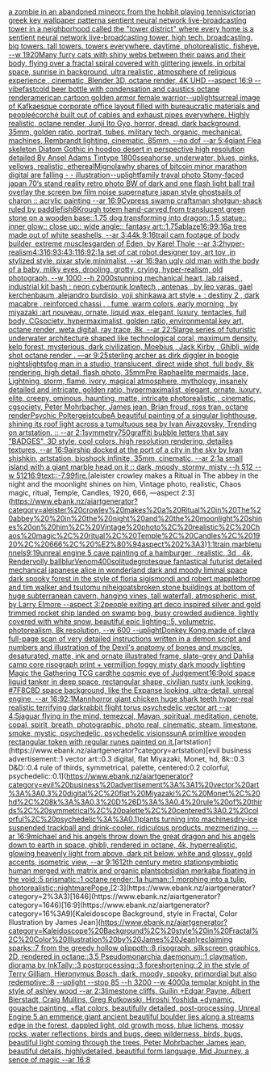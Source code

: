 [a zombie in an abandoned mine](https://www.ebank.nz/aiartgenerator?category=a%20zombie%20in%20an%20abandoned%20mine)[orc from the hobbit playing tennis](https://www.ebank.nz/aiartgenerator?category=orc%20from%20the%20hobbit%20playing%20tennis)[victorian greek key wallpaper pattern](https://www.ebank.nz/aiartgenerator?category=victorian%20greek%20key%20wallpaper%20pattern)[a sentient neural network live-broadcasting tower in a neighborhood called the "tower district" where every home is a sentient neural network live-broadcasting tower. high tech. broadcasting. big towers. tall towers. towers everywhere. daytime, photorealistic. fisheye. --w 1920](https://www.ebank.nz/aiartgenerator?category=a%20sentient%20neural%20network%20live-broadcasting%20tower%20in%20a%20neighborhood%20called%20the%20%22tower%20district%22%20where%20every%20home%20is%20a%20sentient%20neural%20network%20live-broadcasting%20tower.%20high%20tech.%20broadcasting.%20big%20towers.%20tall%20towers.%20towers%20everywhere.%20daytime%2C%20photorealistic.%20fisheye.%20--w%201920)[Many furry cats with shiny webs between their paws and their body, flying over a fractal spiral covered with glittering jewels, in orbital space, sunrise in background, ultra realistic, atmosphere of religious experience , cinematic, Blender 3D, octane render, 4K UHD --aspect 16:9 --vibefast](https://www.ebank.nz/aiartgenerator?category=Many%20furry%20cats%20with%20shiny%20webs%20between%20their%20paws%20and%20their%20body%2C%20flying%20over%20a%20fractal%20spiral%20covered%20with%20glittering%20jewels%2C%20in%20orbital%20space%2C%20sunrise%20in%20background%2C%20ultra%20realistic%2C%20atmosphere%20of%20religious%20experience%20%2C%20cinematic%2C%20Blender%203D%2C%20octane%20render%2C%204K%20UHD%20--aspect%2016%3A9%20--vibefast)[cold beer bottle with condensation and caustics octane render](https://www.ebank.nz/aiartgenerator?category=cold%20beer%20bottle%20with%20condensation%20and%20caustics%20octane%20render)[](https://www.ebank.nz/aiartgenerator?category=)[american cartoon golden armor female warrior](https://www.ebank.nz/aiartgenerator?category=american%20cartoon%20golden%20armor%20female%20warrior)[--uplight](https://www.ebank.nz/aiartgenerator?category=--uplight)[surreal image of Kafkaesque corporate office layout filled with bureaucratic materials and people](https://www.ebank.nz/aiartgenerator?category=surreal%20image%20of%20Kafkaesque%20corporate%20office%20layout%20filled%20with%20bureaucratic%20materials%20and%20people)[écorché built out of cables and exhaust pipes everywhere. Highly realistic, octane render, Junji Ito Gyo, horror, dread, dark background, 35mm, golden ratio, portrait, tubes, military tech, organic, mechanical, machines, Rembrandt lighting, cinematic, 85mm, --no dof --ar 5:4](https://www.ebank.nz/aiartgenerator?category=%C3%A9corch%C3%A9%20built%20out%20of%20cables%20and%20exhaust%20pipes%20everywhere.%20Highly%20realistic%2C%20octane%20render%2C%20Junji%20Ito%20Gyo%2C%20horror%2C%20dread%2C%20dark%20background%2C%2035mm%2C%20golden%20ratio%2C%20portrait%2C%20tubes%2C%20military%20tech%2C%20organic%2C%20mechanical%2C%20machines%2C%20Rembrandt%20lighting%2C%20cinematic%2C%2085mm%2C%20--no%20dof%20--ar%205%3A4)[giant Flea skeleton Diatom Gothic in hoodoo desert in perspective high resolution detailed By Ansel Adams Tintype 1800s](https://www.ebank.nz/aiartgenerator?category=giant%20Flea%20skeleton%20Diatom%20Gothic%20in%20hoodoo%20desert%20in%20perspective%20high%20resolution%20detailed%20By%20Ansel%20Adams%20Tintype%201800s)[seahorse, underwater, blues, pinks, yellows, realistic, ethereal](https://www.ebank.nz/aiartgenerator?category=seahorse%2C%20underwater%2C%20blues%2C%20pinks%2C%20yellows%2C%20realistic%2C%20ethereal)[Mignola](https://www.ebank.nz/aiartgenerator?category=Mignola)[why shares of bitcoin minor marathon digital are falling - - illustration](https://www.ebank.nz/aiartgenerator?category=why%20shares%20of%20bitcoin%20minor%20marathon%20digital%20are%20falling%20-%20-%20illustration)[--uplight](https://www.ebank.nz/aiartgenerator?category=--uplight)[family traval photo Stony-faced japan 70‘s stand reality retro photo BW of dark and one flash light ball trail overlay the screen bw film noise  supernature japan style ghost](https://www.ebank.nz/aiartgenerator?category=family%20traval%20photo%20Stony-faced%20japan%2070%E2%80%98s%20stand%20reality%20retro%20photo%20BW%20of%20dark%20and%20one%20flash%20light%20ball%20trail%20overlay%20the%20screen%20bw%20film%20noise%20%20supernature%20japan%20style%20ghost)[sails of charon :: acrylic painting --ar 16:9](https://www.ebank.nz/aiartgenerator?category=sails%20of%20charon%20%3A%3A%20acrylic%20painting%20--ar%2016%3A9)[Cypress swamp craftsman shotgun-shack ruled by paddlefish](https://www.ebank.nz/aiartgenerator?category=Cypress%20swamp%20craftsman%20shotgun-shack%20ruled%20by%20paddlefish)[8K](https://www.ebank.nz/aiartgenerator?category=8K)[rough totem hand-carved from translucent green stone on a wooden base::1.75 dog transforming into dragon::1.5 statue:: inner glow:: close up:: wide angle:: fantasy art::1.75](https://www.ebank.nz/aiartgenerator?category=rough%20totem%20hand-carved%20from%20translucent%20green%20stone%20on%20a%20wooden%20base%3A%3A1.75%20dog%20transforming%20into%20dragon%3A%3A1.5%20statue%3A%3A%20inner%20glow%3A%3A%20close%20up%3A%3A%20wide%20angle%3A%3A%20fantasy%20art%3A%3A1.75)[ablaze](https://www.ebank.nz/aiartgenerator?category=ablaze)[16:9](https://www.ebank.nz/aiartgenerator?category=16%3A9)[9:16](https://www.ebank.nz/aiartgenerator?category=9%3A16)[a tree made out of white seashells, --ar 3:4](https://www.ebank.nz/aiartgenerator?category=a%20tree%20made%20out%20of%20white%20seashells%2C%20--ar%203%3A4)[4k,](https://www.ebank.nz/aiartgenerator?category=4k%2C)[9:16](https://www.ebank.nz/aiartgenerator?category=9%3A16)[trail cam footage of body builder, extreme muscles](https://www.ebank.nz/aiartgenerator?category=trail%20cam%20footage%20of%20body%20builder%2C%20extreme%20muscles)[garden of Eden, by Karel Thole --ar 3:2](https://www.ebank.nz/aiartgenerator?category=garden%20of%20Eden%2C%20by%20Karel%20Thole%20--ar%203%3A2)[hyper-realism](https://www.ebank.nz/aiartgenerator?category=hyper-realism)[4:3](https://www.ebank.nz/aiartgenerator?category=4%3A3)[16:9](https://www.ebank.nz/aiartgenerator?category=16%3A9)[3:4](https://www.ebank.nz/aiartgenerator?category=3%3A4)[3:1](https://www.ebank.nz/aiartgenerator?category=3%3A1)[16:9](https://www.ebank.nz/aiartgenerator?category=16%3A9)[2:1](https://www.ebank.nz/aiartgenerator?category=2%3A1)[a set of cat robot,designer toy, art toy ,in stylized style, pixar style,minimalist, --ar 16:9](https://www.ebank.nz/aiartgenerator?category=a%20set%20of%20cat%20robot%2Cdesigner%20toy%2C%20art%20toy%20%2Cin%20stylized%20style%2C%20pixar%20style%2Cminimalist%2C%20--ar%2016%3A9)[an ugly old man with the body of a baby, milky eyes, drooling, grotty, crying, hyper-realism, old photograph, --w 1000 --h 2000](https://www.ebank.nz/aiartgenerator?category=an%20ugly%20old%20man%20with%20the%20body%20of%20a%20baby%2C%20milky%20eyes%2C%20drooling%2C%20grotty%2C%20crying%2C%20hyper-realism%2C%20old%20photograph%2C%20--w%201000%20--h%202000)[stunning mechanical heart, lab raised , industrial kit bash : neon cyberpunk lowtech , antenas , by leo varas, gael kerchenbaum ,alejandro burdisio,  yoji shinkawa art style + : destiny 2 , dark macabre , reinforced chassi , , fume ,warm colors ,early morning , by miyazaki :art nouveau, ornate, liquid wax, elegant, luxury, tentacles, full body, CGsociety, hypermaximalist, golden ratio, environmental key art, octane render, weta digital, ray trace, 8k, --ar 22:5](https://www.ebank.nz/aiartgenerator?category=stunning%20mechanical%20heart%2C%20lab%20raised%20%2C%20industrial%20kit%20bash%20%3A%20neon%20cyberpunk%20lowtech%20%2C%20antenas%20%2C%20by%20leo%20varas%2C%20gael%20kerchenbaum%20%2Calejandro%20burdisio%2C%20%20yoji%20shinkawa%20art%20style%20%2B%20%3A%20destiny%202%20%2C%20dark%20macabre%20%2C%20reinforced%20chassi%20%2C%20%2C%20fume%20%2Cwarm%20colors%20%2Cearly%20morning%20%2C%20by%20miyazaki%20%3Aart%20nouveau%2C%20ornate%2C%20liquid%20wax%2C%20elegant%2C%20luxury%2C%20tentacles%2C%20full%20body%2C%20CGsociety%2C%20hypermaximalist%2C%20golden%20ratio%2C%20environmental%20key%20art%2C%20octane%20render%2C%20weta%20digital%2C%20ray%20trace%2C%208k%2C%20--ar%2022%3A5)[large series of  futuristic underwater architecture shaped like technological coral, maximum density, kelp forest, mysterious, dark civilization, Moebius , Jack Kirby , Ghibli, wide shot octane render . —ar 9:25](https://www.ebank.nz/aiartgenerator?category=large%20series%20of%20%20futuristic%20underwater%20architecture%20shaped%20like%20technological%20coral%2C%20maximum%20density%2C%20kelp%20forest%2C%20mysterious%2C%20dark%20civilization%2C%20Moebius%20%2C%20Jack%20Kirby%20%2C%20Ghibli%2C%20wide%20shot%20octane%20render%20.%20%E2%80%94ar%209%3A25)[sterling archer as dirk diggler in boogie nights](https://www.ebank.nz/aiartgenerator?category=sterling%20archer%20as%20dirk%20diggler%20in%20boogie%20nights)[lights](https://www.ebank.nz/aiartgenerator?category=lights)[fog man in a studio, translucent, direct wide shot, full body, 8k rendering, high detail, flash photo, 35mm](https://www.ebank.nz/aiartgenerator?category=fog%20man%20in%20a%20studio%2C%20translucent%2C%20direct%20wide%20shot%2C%20full%20body%2C%208k%20rendering%2C%20high%20detail%2C%20flash%20photo%2C%2035mm)[Pre Raphaelite mermaids, lace, Lightning, storm, flame, ivory, magical atmosphere, mythology, insanely detailed and intricate, golden ratio, hypermaximalist, elegant, ornate, luxury, elite, creepy, ominous, haunting, matte, intricate photorealistic , cinematic, cgsociety, Peter Mohrbacher, James jean, Brian froud, ross tran, octane render](https://www.ebank.nz/aiartgenerator?category=Pre%20Raphaelite%20mermaids%2C%20lace%2C%20Lightning%2C%20storm%2C%20flame%2C%20ivory%2C%20magical%20atmosphere%2C%20mythology%2C%20insanely%20detailed%20and%20intricate%2C%20golden%20ratio%2C%20hypermaximalist%2C%20elegant%2C%20ornate%2C%20luxury%2C%20elite%2C%20creepy%2C%20ominous%2C%20haunting%2C%20matte%2C%20intricate%20photorealistic%20%2C%20cinematic%2C%20cgsociety%2C%20Peter%20Mohrbacher%2C%20James%20jean%2C%20Brian%20froud%2C%20ross%20tran%2C%20octane%20render)[Psychic Poltergeist](https://www.ebank.nz/aiartgenerator?category=Psychic%20Poltergeist)[cube](https://www.ebank.nz/aiartgenerator?category=cube)[A beautiful painting of a singular lighthouse, shining its roof light across a tumultuous sea by Ivan Aivazovsky, Trending on artstation. :: --ar 2:1](https://www.ebank.nz/aiartgenerator?category=A%20beautiful%20painting%20of%20a%20singular%20lighthouse%2C%20shining%20its%20roof%20light%20across%20a%20tumultuous%20sea%20by%20Ivan%20Aivazovsky%2C%20Trending%20on%20artstation.%20%3A%3A%20--ar%202%3A1)[symmetry](https://www.ebank.nz/aiartgenerator?category=symmetry)[750](https://www.ebank.nz/aiartgenerator?category=750)[graffiti bubble letters that say "BADGES", 3D style, cool colors, high resolution rendering, detailes textures, --ar 16:9](https://www.ebank.nz/aiartgenerator?category=graffiti%20bubble%20letters%20that%20say%20%22BADGES%22%2C%203D%20style%2C%20cool%20colors%2C%20high%20resolution%20rendering%2C%20detailes%20textures%2C%20--ar%2016%3A9)[airship docked at the port of a city in the sky by Ivan shishkin, artstation, bioshock infinite, 35mm, cinematic, --ar 2:1](https://www.ebank.nz/aiartgenerator?category=airship%20docked%20at%20the%20port%20of%20a%20city%20in%20the%20sky%20by%20Ivan%20shishkin%2C%20artstation%2C%20bioshock%20infinite%2C%2035mm%2C%20cinematic%2C%20--ar%202%3A1)[a small island with a giant marble head on it :: dark, moody, stormy, misty --h 512 --w 512](https://www.ebank.nz/aiartgenerator?category=a%20small%20island%20with%20a%20giant%20marble%20head%20on%20it%20%3A%3A%20dark%2C%20moody%2C%20stormy%2C%20misty%20--h%20512%20--w%20512)[16:9](https://www.ebank.nz/aiartgenerator?category=16%3A9)[text::-7.99](https://www.ebank.nz/aiartgenerator?category=text%3A%3A-7.99)[fire.](https://www.ebank.nz/aiartgenerator?category=fire.)[aleister crowley makes a Ritual in The abbey  in the night and the moonlight shines on him, Vintage photo, realistic, Chaos magic, ritual, Temple, Candles, 1920, 666, —aspect 2:3](https://www.ebank.nz/aiartgenerator?category=aleister%20crowley%20makes%20a%20Ritual%20in%20The%20abbey%20%20in%20the%20night%20and%20the%20moonlight%20shines%20on%20him%2C%20Vintage%20photo%2C%20realistic%2C%20Chaos%20magic%2C%20ritual%2C%20Temple%2C%20Candles%2C%201920%2C%20666%2C%20%E2%80%94aspect%202%3A3)[1:1](https://www.ebank.nz/aiartgenerator?category=1%3A1)[train,marble](https://www.ebank.nz/aiartgenerator?category=train%2Cmarble)[tunnels](https://www.ebank.nz/aiartgenerator?category=tunnels)[9:19](https://www.ebank.nz/aiartgenerator?category=9%3A19)[unreal engine 5 cave painting of a hamburger , realistic, 3d , 4k, Render](https://www.ebank.nz/aiartgenerator?category=unreal%20engine%205%20cave%20painting%20of%20a%20hamburger%20%2C%20realistic%2C%203d%20%2C%204k%2C%20Render)[volly ball](https://www.ebank.nz/aiartgenerator?category=volly%20ball)[blur](https://www.ebank.nz/aiartgenerator?category=blur)[Venom](https://www.ebank.nz/aiartgenerator?category=Venom)[400](https://www.ebank.nz/aiartgenerator?category=400)[solitude](https://www.ebank.nz/aiartgenerator?category=solitude)[grotesque fantastical futurist detailed mechanical japanese alice in wonderland dark and moody liminal space dark spooky forest in the style of floria sigismondi and robert mapplethorpe and tim walker and tsutomu nihei](https://www.ebank.nz/aiartgenerator?category=grotesque%20fantastical%20futurist%20detailed%20mechanical%20japanese%20alice%20in%20wonderland%20dark%20and%20moody%20liminal%20space%20dark%20spooky%20forest%20in%20the%20style%20of%20floria%20sigismondi%20and%20robert%20mapplethorpe%20and%20tim%20walker%20and%20tsutomu%20nihei)[goats](https://www.ebank.nz/aiartgenerator?category=goats)[broken stone buildings at bottom of huge subterranean cavern, hanging vines, tall waterfall, atmospheric, mist,  by Larry Elmore --aspect 3:2](https://www.ebank.nz/aiartgenerator?category=broken%20stone%20buildings%20at%20bottom%20of%20huge%20subterranean%20cavern%2C%20hanging%20vines%2C%20tall%20waterfall%2C%20atmospheric%2C%20mist%2C%20%20by%20Larry%20Elmore%20--aspect%203%3A2)[people exiting art deco inspired silver and gold trimmed rocket ship landed on swamp bog, busy crowded audience, lightly covered with white snow, beautiful epic lighting::5, volumetric, photorealism, 8k resolution, --w 600 --uplight](https://www.ebank.nz/aiartgenerator?category=people%20exiting%20art%20deco%20inspired%20silver%20and%20gold%20trimmed%20rocket%20ship%20landed%20on%20swamp%20bog%2C%20busy%20crowded%20audience%2C%20lightly%20covered%20with%20white%20snow%2C%20beautiful%20epic%20lighting%3A%3A5%2C%20volumetric%2C%20photorealism%2C%208k%20resolution%2C%20--w%20600%20--uplight)[Donkey Kong,made of clay](https://www.ebank.nz/aiartgenerator?category=Donkey%20Kong%2Cmade%20of%20clay)[a full-page scan of very detailed instructions written in a demon script and numbers and illustration of the Devil's anatomy of bones and muscles, desaturated, matte, ink and ornate illustrated frame, slate-grey and Dahlia camp core risograph print + vermillion foggy misty dark moody lighting Magic the Gathering TCG card](https://www.ebank.nz/aiartgenerator?category=a%20full-page%20scan%20of%20very%20detailed%20instructions%20written%20in%20a%20demon%20script%20and%20numbers%20and%20illustration%20of%20the%20Devil%27s%20anatomy%20of%20bones%20and%20muscles%2C%20desaturated%2C%20matte%2C%20ink%20and%20ornate%20illustrated%20frame%2C%20slate-grey%20and%20Dahlia%20camp%20core%20risograph%20print%20%2B%20vermillion%20foggy%20misty%20dark%20moody%20lighting%20Magic%20the%20Gathering%20TCG%20card)[the cosmic eye of Judgement](https://www.ebank.nz/aiartgenerator?category=the%20cosmic%20eye%20of%20Judgement)[16:9](https://www.ebank.nz/aiartgenerator?category=16%3A9)[old space liquid tanker in deep space, rectangular shape, civilian rusty junk looking, #7F8C8D space background, like the Expanse looking, ultra-detail, unreal engine, --ar 16:9](https://www.ebank.nz/aiartgenerator?category=old%20space%20liquid%20tanker%20in%20deep%20space%2C%20rectangular%20shape%2C%20civilian%20rusty%20junk%20looking%2C%20%237F8C8D%20space%20background%2C%20like%20the%20Expanse%20looking%2C%20ultra-detail%2C%20unreal%20engine%2C%20--ar%2016%3A9)[2:1](https://www.ebank.nz/aiartgenerator?category=2%3A1)[Mann](https://www.ebank.nz/aiartgenerator?category=Mann)[horror giant chicken huge shark teeth hyper-real realistic terrifying dark](https://www.ebank.nz/aiartgenerator?category=horror%20giant%20chicken%20huge%20shark%20teeth%20hyper-real%20realistic%20terrifying%20dark)[rabbit flight torus psychedelic vector art --ar 4:5](https://www.ebank.nz/aiartgenerator?category=rabbit%20flight%20torus%20psychedelic%20vector%20art%20--ar%204%3A5)[jaguar flying in the mind, temezcal, Mayan, spiritual, meditation, cenote, copal, spirit, breath, photographic, photo real, cinematic, steam, limestone, smoke, mystic, psychedelic, psychedelic visions](https://www.ebank.nz/aiartgenerator?category=jaguar%20flying%20in%20the%20mind%2C%20temezcal%2C%20Mayan%2C%20spiritual%2C%20meditation%2C%20cenote%2C%20copal%2C%20spirit%2C%20breath%2C%20photographic%2C%20photo%20real%2C%20cinematic%2C%20steam%2C%20limestone%2C%20smoke%2C%20mystic%2C%20psychedelic%2C%20psychedelic%20visions)[sun](https://www.ebank.nz/aiartgenerator?category=sun)[A primitive wooden rectangular token with regular runes painted on it.](https://www.ebank.nz/aiartgenerator?category=A%20primitive%20wooden%20rectangular%20token%20with%20regular%20runes%20painted%20on%20it.)[artstation](https://www.ebank.nz/aiartgenerator?category=artstation)[evil business advertisement::1 vector art::0.3 digital, flat Miyazaki, Monet, hd, 8k::0.3 D&D::0.4 rule of thirds, symmetrical, palette, centered:0.2 colorful, psychedelic::0.1](https://www.ebank.nz/aiartgenerator?category=evil%20business%20advertisement%3A%3A1%20vector%20art%3A%3A0.3%20digital%2C%20flat%20Miyazaki%2C%20Monet%2C%20hd%2C%208k%3A%3A0.3%20D%26D%3A%3A0.4%20rule%20of%20thirds%2C%20symmetrical%2C%20palette%2C%20centered%3A0.2%20colorful%2C%20psychedelic%3A%3A0.1)[plants turning into machines](https://www.ebank.nz/aiartgenerator?category=plants%20turning%20into%20machines)[dry-ice suspended trackball and drink-cooler.   ridiculous products.  mezmerizing.  --ar 16:9](https://www.ebank.nz/aiartgenerator?category=dry-ice%20suspended%20trackball%20and%20drink-cooler.%20%20%20ridiculous%20products.%20%20mezmerizing.%20%20--ar%2016%3A9)[michael and his angels throw down the great dragon and his angels down to earth in space, ghibli, rendered in octane, 4k, hyperrealistic, glowing heavenly light from above, dark pit below, white and glossy, gold accents, isometric view, --ar 9:16](https://www.ebank.nz/aiartgenerator?category=michael%20and%20his%20angels%20throw%20down%20the%20great%20dragon%20and%20his%20angels%20down%20to%20earth%20in%20space%2C%20ghibli%2C%20rendered%20in%20octane%2C%204k%2C%20hyperrealistic%2C%20glowing%20heavenly%20light%20from%20above%2C%20dark%20pit%20below%2C%20white%20and%20glossy%2C%20gold%20accents%2C%20isometric%20view%2C%20--ar%209%3A16)[12th century metro station](https://www.ebank.nz/aiartgenerator?category=12th%20century%20metro%20station)[symbiotic human merged with matrix and organic plants](https://www.ebank.nz/aiartgenerator?category=symbiotic%20human%20merged%20with%20matrix%20and%20organic%20plants)[obsidian merkaba floating in the void::5 prismatic::1 octane render::1](https://www.ebank.nz/aiartgenerator?category=obsidian%20merkaba%20floating%20in%20the%20void%3A%3A5%20prismatic%3A%3A1%20octane%20render%3A%3A1)[a human::1 morphing into a tulip, photorealistic](https://www.ebank.nz/aiartgenerator?category=a%20human%3A%3A1%20morphing%20into%20a%20tulip%2C%20photorealistic)[::nightmare](https://www.ebank.nz/aiartgenerator?category=%3A%3Anightmare)[Pope.](https://www.ebank.nz/aiartgenerator?category=Pope.)[2:3](https://www.ebank.nz/aiartgenerator?category=2%3A3)[1646](https://www.ebank.nz/aiartgenerator?category=1646)[16:9](https://www.ebank.nz/aiartgenerator?category=16%3A9)[Kaleidoscope Background, style in Fractal, Color Illustration by James Jean](https://www.ebank.nz/aiartgenerator?category=Kaleidoscope%20Background%2C%20style%20in%20Fractal%2C%20Color%20Illustration%20by%20James%20Jean)[reclaiming sparks::7 from the greedy hollow qlippoth::8 risograph, silkscreen graphics, 2D, rendered in octane::3.5 Pseudomonarchia daemonum::1 claymation, diorama by InkTally::3 postprocessing::3 foreshortening::2 in the style of Terry Gilliam, Hieronymus Bosch, dark, moody, spooky, primordial but also redemptive::8 --uplight --stop 85 --h 3200 --w 4000](https://www.ebank.nz/aiartgenerator?category=reclaiming%20sparks%3A%3A7%20from%20the%20greedy%20hollow%20qlippoth%3A%3A8%20risograph%2C%20silkscreen%20graphics%2C%202D%2C%20rendered%20in%20octane%3A%3A3.5%20Pseudomonarchia%20daemonum%3A%3A1%20claymation%2C%20diorama%20by%20InkTally%3A%3A3%20postprocessing%3A%3A3%20foreshortening%3A%3A2%20in%20the%20style%20of%20Terry%20Gilliam%2C%20Hieronymus%20Bosch%2C%20dark%2C%20moody%2C%20spooky%2C%20primordial%20but%20also%20redemptive%3A%3A8%20--uplight%20--stop%2085%20--h%203200%20--w%204000)[a templar knight in the style of ashley wood --ar 2:3](https://www.ebank.nz/aiartgenerator?category=a%20templar%20knight%20in%20the%20style%20of%20ashley%20wood%20--ar%202%3A3)[limestone cliffs, Guilin +Edgar Payne, Albert Bierstadt, Craig Mullins, Greg Rutkowski, Hiroshi Yoshida +dynamic, gouache painting, +flat colors, beautifully detailed, post-processing, Unreal Engine 5 an emmence giant ancient beautiful boulder lies along a streams edge in the forest, dappled light, old growth moss, blue lichens, mossy rocks, water reflections, birds and bugs, deep wilderness, birds, bugs, beautiful light coming through the trees, Peter Mohrbacher James jean, beautiful details, highlydetailed, beautiful form language, Mid Journey, a sence of magic --ar 16:8](https://www.ebank.nz/aiartgenerator?category=limestone%20cliffs%2C%20Guilin%20%2BEdgar%20Payne%2C%20Albert%20Bierstadt%2C%20Craig%20Mullins%2C%20Greg%20Rutkowski%2C%20Hiroshi%20Yoshida%20%2Bdynamic%2C%20gouache%20painting%2C%20%2Bflat%20colors%2C%20beautifully%20detailed%2C%20post-processing%2C%20Unreal%20Engine%205%20an%20emmence%20giant%20ancient%20beautiful%20boulder%20lies%20along%20a%20streams%20edge%20in%20the%20forest%2C%20dappled%20light%2C%20old%20growth%20moss%2C%20blue%20lichens%2C%20mossy%20rocks%2C%20water%20reflections%2C%20birds%20and%20bugs%2C%20deep%20wilderness%2C%20birds%2C%20bugs%2C%20beautiful%20light%20coming%20through%20the%20trees%2C%20Peter%20Mohrbacher%20James%20jean%2C%20beautiful%20details%2C%20highlydetailed%2C%20beautiful%20form%20language%2C%20Mid%20Journey%2C%20a%20sence%20of%20magic%20--ar%2016%3A8)
